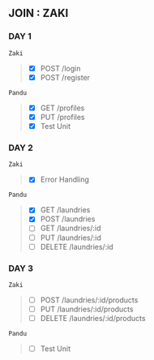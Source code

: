 ## JOIN : ZAKI

### DAY 1
`Zaki`
> - [x] POST /login
> - [x] POST /register

`Pandu`
> - [x] GET /profiles
> - [x] PUT /profiles
> - [x] Test Unit

### DAY 2
`Zaki`
> - [x] Error Handling

`Pandu`
> - [x] GET /laundries
> - [x] POST /laundries
> - [ ] GET /laundries/:id
> - [ ] PUT /laundries/:id
> - [ ] DELETE /laundries/:id

### DAY 3
`Zaki`
> - [ ] POST /laundries/:id/products
> - [ ] PUT /laundries/:id/products
> - [ ] DELETE /laundries/:id/products

`Pandu`
> - [ ] Test Unit